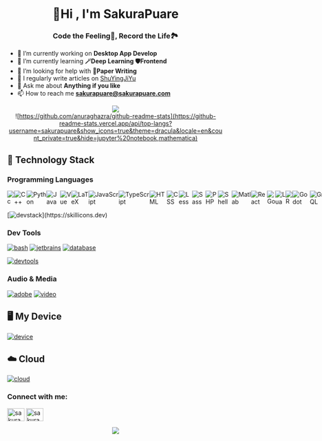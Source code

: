 <h1 align="center">👋Hi , I'm SakuraPuare
<h3 align="center">Code the Feeling🌼, Record the Life🏞️</h3>

- 🔭 I’m currently working on **Desktop App Develop**
- 🌱 I’m currently learning **🪄Deep Learning 🛡️Frontend**
- 🤝 I’m looking for help with **📄Paper Writing**
- 📝 I regularly write articles on [ShuYingJiYu](https://blog.sakurapuare.com)
- 💬 Ask me about **Anything if you like**
- 📫 How to reach me **<sakurapuare@sakurapuare.com>**

<div align="center">
            
![](https://github-readme-stats.vercel.app/api?username=sakurapuare&show_icons=true&theme=dracula&locale=en&count_private=true)          
![https://github.com/anuraghazra/github-readme-stats](https://github-readme-stats.vercel.app/api/top-langs?username=sakurapuare&show_icons=true&theme=dracula&locale=en&count_private=true&hide=jupyter%20notebook,mathematica)

</div>

## 📕 Technology Stack

### Programming Languages

<div style="display: flex; justify-content: space-around;">
<!--     <div> -->
<!--         <h3 align="center">🥇</h3> -->
<!--         <div> -->
            <img src="https://skillicons.dev/icons?i=c" alt="c"/>
            <img src="https://skillicons.dev/icons?i=cpp" alt="C++"/>
            <img src="https://skillicons.dev/icons?i=python" alt="Python" alt="python"/>
            <img src="https://skillicons.dev/icons?i=java" alt="Java"/>
            <img src="https://skillicons.dev/icons?i=vue" alt="Vue"/>
            <img src="https://skillicons.dev/icons?i=latex" alt="LaTeX"/>
<!--         </div> -->
<!--     </div> -->
<!--     <div> -->
<!--         <h3 align="center">🥈</h3> -->
<!--         <div> -->
            <img src="https://skillicons.dev/icons?i=js" alt="JavaScript"/>
            <img src="https://skillicons.dev/icons?i=ts" alt="TypeScript"/>
            <img src="https://skillicons.dev/icons?i=html" alt="HTML"/>
            <img src="https://skillicons.dev/icons?i=css" alt="CSS"/>
            <img src="https://skillicons.dev/icons?i=less" alt="Less"/>
            <img src="https://skillicons.dev/icons?i=scss" alt="Sass"/>
            <img src="https://skillicons.dev/icons?i=php" alt="PHP"/>
            <img src="https://skillicons.dev/icons?i=bash" alt="Shell"/>
            <img src="https://skillicons.dev/icons?i=matlab" alt="Matlab"/>
            <img src="https://skillicons.dev/icons?i=react" alt="React"/>
<!--         </div> -->
<!--     </div> -->
<!--     <div>/ -->
<!--         <h3 a/lign="center">🥉</h3> -->
<!--         <div> -->
            <img src="https://skillicons.dev/icons?i=go" alt="Go"/>
            <img src="https://skillicons.dev/icons?i=lua" alt="Lua"/>
            <img src="https://skillicons.dev/icons?i=r" alt="R"/>
            <img src="https://skillicons.dev/icons?i=godot" alt="Godot"/>
            <img src="https://skillicons.dev/icons?i=graphql" alt="GraphQL"/>
<!--         </div>/ -->
<!--     </div> -->
</div>

[![devstack](https://skillicons.dev/icons?i=elasticsearch,electron,fastapi,flask,flutter,gtk,jquery,kafka,nginx,opencv,pinia,pnpm,postman,pytorch,qt,rabbitmq,regex,ros,spring,sklearn,selenium,solidity,tailwind,tensorflow,threejs,unity,unreal,vercel,)](https://skillicons.dev)

### Dev Tools

[![bash](https://skillicons.dev/icons?i=powershell,vim,neovim,visualstudio,vscode,vscodium)](https://skillicons.dev)
[![jetbrains](https://skillicons.dev/icons?i=clion,idea,phpstorm,pycharm,rider,webstorm)](https://skillicons.dev)
[![database](https://skillicons.dev/icons?i=mongodb,mysql,postgresql,redis,sqlite)](https://skillicons.dev)

[![devtools](https://skillicons.dev/icons?i=anaconda,androidstudio,arduino,cmake,git,githubactions,gitlab,gradle,grafana,md,maven,notion,npm,obsidian,octave,vite,wordpress,workers,yarn)](https://skillicons.dev)

### Audio & Media

[![adobe](https://skillicons.dev/icons?i=ae,ai,au,pr,ps)](https://skillicons.dev)
[![video](https://skillicons.dev/icons?i=blender,autocad)](https://skillicons.dev)

## 🖥 My Device

[![device](https://skillicons.dev/icons?i=apple,linux,arch,debian,ubuntu,windows,raspberrypi)](https://skillicons.dev)

## ☁️ Cloud

[![cloud](https://skillicons.dev/icons?i=aws,azure,googlecloud,heroku)](https://skillicons.dev)

<h3 align="left">Connect with me:</h3>
<p align="left">
<a href="https://codeforces.com/profile/sakurapuare" target="blank"><img align="center" src="https://raw.githubusercontent.com/rahuldkjain/github-profile-readme-generator/master/src/images/icons/Social/codeforces.svg" alt="sakurapuare" height="30" width="40" /></a>
<a href="https://www.leetcode.com/sakurapuare" target="blank"><img align="center" src="https://raw.githubusercontent.com/rahuldkjain/github-profile-readme-generator/master/src/images/icons/Social/leet-code.svg" alt="sakurapuare" height="30" width="40" /></a>
</p>

<div align="center">


![](https://github-profile-trophy.vercel.app/?username=sakurapuare)

</div>





